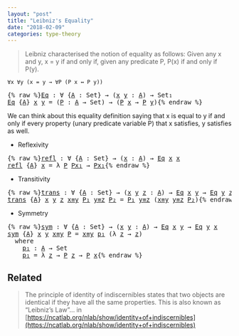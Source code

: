 ```yaml
---
layout: "post"
title: "Leibniz's Equality"
date: "2018-02-09"
categories: type-theory
---
```


  > Leibniz characterised the notion of equality as follows:
  Given any x and y, x = y if and only if, given any
  predicate P, P(x) if and only if P(y).

  ```
  ∀x ∀y (x = y → ∀P (P x ↔ P y))
  ```

<pre class="Agda">{% raw %}<a id="Eq" href="{% endraw %}{% link _posts/2018-02-09-leibniz-s-equality.md %}{% raw %}#Eq" class="Function">Eq</a> <a id="314" class="Symbol">:</a> <a id="316" class="Symbol">∀</a> <a id="318" class="Symbol">{</a><a id="319" href="{% endraw %}{% link _posts/2018-02-09-leibniz-s-equality.md %}{% raw %}#319" class="Bound">A</a> <a id="321" class="Symbol">:</a> <a id="323" class="PrimitiveType">Set</a><a id="326" class="Symbol">}</a> <a id="328" class="Symbol">→</a> <a id="330" class="Symbol">(</a><a id="331" href="{% endraw %}{% link _posts/2018-02-09-leibniz-s-equality.md %}{% raw %}#331" class="Bound">x</a> <a id="333" href="{% endraw %}{% link _posts/2018-02-09-leibniz-s-equality.md %}{% raw %}#333" class="Bound">y</a> <a id="335" class="Symbol">:</a> <a id="337" href="{% endraw %}{% link _posts/2018-02-09-leibniz-s-equality.md %}{% raw %}#319" class="Bound">A</a><a id="338" class="Symbol">)</a> <a id="340" class="Symbol">→</a> <a id="342" class="PrimitiveType">Set₁</a>
<a id="347" href="{% endraw %}{% link _posts/2018-02-09-leibniz-s-equality.md %}{% raw %}#Eq" class="Function">Eq</a> <a id="350" class="Symbol">{</a><a id="351" href="{% endraw %}{% link _posts/2018-02-09-leibniz-s-equality.md %}{% raw %}#351" class="Bound">A</a><a id="352" class="Symbol">}</a> <a id="354" href="{% endraw %}{% link _posts/2018-02-09-leibniz-s-equality.md %}{% raw %}#354" class="Bound">x</a> <a id="356" href="{% endraw %}{% link _posts/2018-02-09-leibniz-s-equality.md %}{% raw %}#356" class="Bound">y</a> <a id="358" class="Symbol">=</a> <a id="360" class="Symbol">(</a><a id="361" href="{% endraw %}{% link _posts/2018-02-09-leibniz-s-equality.md %}{% raw %}#361" class="Bound">P</a> <a id="363" class="Symbol">:</a> <a id="365" href="{% endraw %}{% link _posts/2018-02-09-leibniz-s-equality.md %}{% raw %}#351" class="Bound">A</a> <a id="367" class="Symbol">→</a> <a id="369" class="PrimitiveType">Set</a><a id="372" class="Symbol">)</a> <a id="374" class="Symbol">→</a> <a id="376" class="Symbol">(</a><a id="377" href="{% endraw %}{% link _posts/2018-02-09-leibniz-s-equality.md %}{% raw %}#361" class="Bound">P</a> <a id="379" href="{% endraw %}{% link _posts/2018-02-09-leibniz-s-equality.md %}{% raw %}#354" class="Bound">x</a> <a id="381" class="Symbol">→</a> <a id="383" href="{% endraw %}{% link _posts/2018-02-09-leibniz-s-equality.md %}{% raw %}#361" class="Bound">P</a> <a id="385" href="{% endraw %}{% link _posts/2018-02-09-leibniz-s-equality.md %}{% raw %}#356" class="Bound">y</a><a id="386" class="Symbol">)</a>{% endraw %}</pre>

We can think about this equality definition saying that
x is equal to y if and only if every property (unary predicate variable P)
that x satisfies, y satisfies as well.

* Reflexivity

<pre class="Agda">{% raw %}<a id="refl" href="{% endraw %}{% link _posts/2018-02-09-leibniz-s-equality.md %}{% raw %}#refl" class="Function">refl</a> <a id="604" class="Symbol">:</a> <a id="606" class="Symbol">∀</a> <a id="608" class="Symbol">{</a><a id="609" href="{% endraw %}{% link _posts/2018-02-09-leibniz-s-equality.md %}{% raw %}#609" class="Bound">A</a> <a id="611" class="Symbol">:</a> <a id="613" class="PrimitiveType">Set</a><a id="616" class="Symbol">}</a> <a id="618" class="Symbol">→</a> <a id="620" class="Symbol">(</a><a id="621" href="{% endraw %}{% link _posts/2018-02-09-leibniz-s-equality.md %}{% raw %}#621" class="Bound">x</a> <a id="623" class="Symbol">:</a> <a id="625" href="{% endraw %}{% link _posts/2018-02-09-leibniz-s-equality.md %}{% raw %}#609" class="Bound">A</a><a id="626" class="Symbol">)</a> <a id="628" class="Symbol">→</a> <a id="630" href="{% endraw %}{% link _posts/2018-02-09-leibniz-s-equality.md %}{% raw %}#Eq" class="Function">Eq</a> <a id="633" href="{% endraw %}{% link _posts/2018-02-09-leibniz-s-equality.md %}{% raw %}#621" class="Bound">x</a> <a id="635" href="{% endraw %}{% link _posts/2018-02-09-leibniz-s-equality.md %}{% raw %}#621" class="Bound">x</a>
<a id="637" href="{% endraw %}{% link _posts/2018-02-09-leibniz-s-equality.md %}{% raw %}#refl" class="Function">refl</a> <a id="642" class="Symbol">{</a><a id="643" href="{% endraw %}{% link _posts/2018-02-09-leibniz-s-equality.md %}{% raw %}#643" class="Bound">A</a><a id="644" class="Symbol">}</a> <a id="646" href="{% endraw %}{% link _posts/2018-02-09-leibniz-s-equality.md %}{% raw %}#646" class="Bound">x</a> <a id="648" class="Symbol">=</a> <a id="650" class="Symbol">λ</a> <a id="652" href="{% endraw %}{% link _posts/2018-02-09-leibniz-s-equality.md %}{% raw %}#652" class="Bound">P</a> <a id="654" href="{% endraw %}{% link _posts/2018-02-09-leibniz-s-equality.md %}{% raw %}#654" class="Bound">Px₁</a> <a id="658" class="Symbol">→</a> <a id="660" href="{% endraw %}{% link _posts/2018-02-09-leibniz-s-equality.md %}{% raw %}#654" class="Bound">Px₁</a>{% endraw %}</pre>

* Transitivity

<pre class="Agda">{% raw %}<a id="trans" href="{% endraw %}{% link _posts/2018-02-09-leibniz-s-equality.md %}{% raw %}#trans" class="Function">trans</a> <a id="711" class="Symbol">:</a> <a id="713" class="Symbol">∀</a> <a id="715" class="Symbol">{</a><a id="716" href="{% endraw %}{% link _posts/2018-02-09-leibniz-s-equality.md %}{% raw %}#716" class="Bound">A</a> <a id="718" class="Symbol">:</a> <a id="720" class="PrimitiveType">Set</a><a id="723" class="Symbol">}</a> <a id="725" class="Symbol">→</a> <a id="727" class="Symbol">(</a><a id="728" href="{% endraw %}{% link _posts/2018-02-09-leibniz-s-equality.md %}{% raw %}#728" class="Bound">x</a> <a id="730" href="{% endraw %}{% link _posts/2018-02-09-leibniz-s-equality.md %}{% raw %}#730" class="Bound">y</a> <a id="732" href="{% endraw %}{% link _posts/2018-02-09-leibniz-s-equality.md %}{% raw %}#732" class="Bound">z</a> <a id="734" class="Symbol">:</a> <a id="736" href="{% endraw %}{% link _posts/2018-02-09-leibniz-s-equality.md %}{% raw %}#716" class="Bound">A</a><a id="737" class="Symbol">)</a> <a id="739" class="Symbol">→</a> <a id="741" href="{% endraw %}{% link _posts/2018-02-09-leibniz-s-equality.md %}{% raw %}#Eq" class="Function">Eq</a> <a id="744" href="{% endraw %}{% link _posts/2018-02-09-leibniz-s-equality.md %}{% raw %}#728" class="Bound">x</a> <a id="746" href="{% endraw %}{% link _posts/2018-02-09-leibniz-s-equality.md %}{% raw %}#730" class="Bound">y</a> <a id="748" class="Symbol">→</a> <a id="750" href="{% endraw %}{% link _posts/2018-02-09-leibniz-s-equality.md %}{% raw %}#Eq" class="Function">Eq</a> <a id="753" href="{% endraw %}{% link _posts/2018-02-09-leibniz-s-equality.md %}{% raw %}#730" class="Bound">y</a> <a id="755" href="{% endraw %}{% link _posts/2018-02-09-leibniz-s-equality.md %}{% raw %}#732" class="Bound">z</a> <a id="757" class="Symbol">→</a> <a id="759" href="{% endraw %}{% link _posts/2018-02-09-leibniz-s-equality.md %}{% raw %}#Eq" class="Function">Eq</a> <a id="762" href="{% endraw %}{% link _posts/2018-02-09-leibniz-s-equality.md %}{% raw %}#728" class="Bound">x</a> <a id="764" href="{% endraw %}{% link _posts/2018-02-09-leibniz-s-equality.md %}{% raw %}#732" class="Bound">z</a>
<a id="766" href="{% endraw %}{% link _posts/2018-02-09-leibniz-s-equality.md %}{% raw %}#trans" class="Function">trans</a> <a id="772" class="Symbol">{</a><a id="773" href="{% endraw %}{% link _posts/2018-02-09-leibniz-s-equality.md %}{% raw %}#773" class="Bound">A</a><a id="774" class="Symbol">}</a> <a id="776" href="{% endraw %}{% link _posts/2018-02-09-leibniz-s-equality.md %}{% raw %}#776" class="Bound">x</a> <a id="778" href="{% endraw %}{% link _posts/2018-02-09-leibniz-s-equality.md %}{% raw %}#778" class="Bound">y</a> <a id="780" href="{% endraw %}{% link _posts/2018-02-09-leibniz-s-equality.md %}{% raw %}#780" class="Bound">z</a> <a id="782" href="{% endraw %}{% link _posts/2018-02-09-leibniz-s-equality.md %}{% raw %}#782" class="Bound">x≡y</a> <a id="786" href="{% endraw %}{% link _posts/2018-02-09-leibniz-s-equality.md %}{% raw %}#786" class="Bound">P₁</a> <a id="789" href="{% endraw %}{% link _posts/2018-02-09-leibniz-s-equality.md %}{% raw %}#789" class="Bound">y≡z</a> <a id="793" href="{% endraw %}{% link _posts/2018-02-09-leibniz-s-equality.md %}{% raw %}#793" class="Bound">P₂</a> <a id="796" class="Symbol">=</a> <a id="798" href="{% endraw %}{% link _posts/2018-02-09-leibniz-s-equality.md %}{% raw %}#786" class="Bound">P₁</a> <a id="801" href="{% endraw %}{% link _posts/2018-02-09-leibniz-s-equality.md %}{% raw %}#789" class="Bound">y≡z</a> <a id="805" class="Symbol">(</a><a id="806" href="{% endraw %}{% link _posts/2018-02-09-leibniz-s-equality.md %}{% raw %}#782" class="Bound">x≡y</a> <a id="810" href="{% endraw %}{% link _posts/2018-02-09-leibniz-s-equality.md %}{% raw %}#789" class="Bound">y≡z</a> <a id="814" href="{% endraw %}{% link _posts/2018-02-09-leibniz-s-equality.md %}{% raw %}#793" class="Bound">P₂</a><a id="816" class="Symbol">)</a>{% endraw %}</pre>

* Symmetry

<pre class="Agda">{% raw %}<a id="sym" href="{% endraw %}{% link _posts/2018-02-09-leibniz-s-equality.md %}{% raw %}#sym" class="Function">sym</a> <a id="859" class="Symbol">:</a> <a id="861" class="Symbol">∀</a> <a id="863" class="Symbol">{</a><a id="864" href="{% endraw %}{% link _posts/2018-02-09-leibniz-s-equality.md %}{% raw %}#864" class="Bound">A</a> <a id="866" class="Symbol">:</a> <a id="868" class="PrimitiveType">Set</a><a id="871" class="Symbol">}</a> <a id="873" class="Symbol">→</a> <a id="875" class="Symbol">(</a><a id="876" href="{% endraw %}{% link _posts/2018-02-09-leibniz-s-equality.md %}{% raw %}#876" class="Bound">x</a> <a id="878" href="{% endraw %}{% link _posts/2018-02-09-leibniz-s-equality.md %}{% raw %}#878" class="Bound">y</a> <a id="880" class="Symbol">:</a> <a id="882" href="{% endraw %}{% link _posts/2018-02-09-leibniz-s-equality.md %}{% raw %}#864" class="Bound">A</a><a id="883" class="Symbol">)</a> <a id="885" class="Symbol">→</a> <a id="887" href="{% endraw %}{% link _posts/2018-02-09-leibniz-s-equality.md %}{% raw %}#Eq" class="Function">Eq</a> <a id="890" href="{% endraw %}{% link _posts/2018-02-09-leibniz-s-equality.md %}{% raw %}#876" class="Bound">x</a> <a id="892" href="{% endraw %}{% link _posts/2018-02-09-leibniz-s-equality.md %}{% raw %}#878" class="Bound">y</a> <a id="894" class="Symbol">→</a> <a id="896" href="{% endraw %}{% link _posts/2018-02-09-leibniz-s-equality.md %}{% raw %}#Eq" class="Function">Eq</a> <a id="899" href="{% endraw %}{% link _posts/2018-02-09-leibniz-s-equality.md %}{% raw %}#878" class="Bound">y</a> <a id="901" href="{% endraw %}{% link _posts/2018-02-09-leibniz-s-equality.md %}{% raw %}#876" class="Bound">x</a>
<a id="903" href="{% endraw %}{% link _posts/2018-02-09-leibniz-s-equality.md %}{% raw %}#sym" class="Function">sym</a> <a id="907" class="Symbol">{</a><a id="908" href="{% endraw %}{% link _posts/2018-02-09-leibniz-s-equality.md %}{% raw %}#908" class="Bound">A</a><a id="909" class="Symbol">}</a> <a id="911" href="{% endraw %}{% link _posts/2018-02-09-leibniz-s-equality.md %}{% raw %}#911" class="Bound">x</a> <a id="913" href="{% endraw %}{% link _posts/2018-02-09-leibniz-s-equality.md %}{% raw %}#913" class="Bound">y</a> <a id="915" href="{% endraw %}{% link _posts/2018-02-09-leibniz-s-equality.md %}{% raw %}#915" class="Bound">x≡y</a> <a id="919" href="{% endraw %}{% link _posts/2018-02-09-leibniz-s-equality.md %}{% raw %}#919" class="Bound">P</a> <a id="921" class="Symbol">=</a> <a id="923" href="{% endraw %}{% link _posts/2018-02-09-leibniz-s-equality.md %}{% raw %}#915" class="Bound">x≡y</a> <a id="927" href="{% endraw %}{% link _posts/2018-02-09-leibniz-s-equality.md %}{% raw %}#952" class="Function">p₁</a> <a id="930" class="Symbol">(λ</a> <a id="933" href="{% endraw %}{% link _posts/2018-02-09-leibniz-s-equality.md %}{% raw %}#933" class="Bound">z</a> <a id="935" class="Symbol">→</a> <a id="937" href="{% endraw %}{% link _posts/2018-02-09-leibniz-s-equality.md %}{% raw %}#933" class="Bound">z</a><a id="938" class="Symbol">)</a>
  <a id="942" class="Keyword">where</a>
    <a id="952" href="{% endraw %}{% link _posts/2018-02-09-leibniz-s-equality.md %}{% raw %}#952" class="Function">p₁</a> <a id="955" class="Symbol">:</a> <a id="957" href="{% endraw %}{% link _posts/2018-02-09-leibniz-s-equality.md %}{% raw %}#908" class="Bound">A</a> <a id="959" class="Symbol">→</a> <a id="961" class="PrimitiveType">Set</a>
    <a id="969" href="{% endraw %}{% link _posts/2018-02-09-leibniz-s-equality.md %}{% raw %}#952" class="Function">p₁</a> <a id="972" class="Symbol">=</a> <a id="974" class="Symbol">λ</a> <a id="976" href="{% endraw %}{% link _posts/2018-02-09-leibniz-s-equality.md %}{% raw %}#976" class="Bound">z</a> <a id="978" class="Symbol">→</a> <a id="980" href="{% endraw %}{% link _posts/2018-02-09-leibniz-s-equality.md %}{% raw %}#919" class="Bound">P</a> <a id="982" href="{% endraw %}{% link _posts/2018-02-09-leibniz-s-equality.md %}{% raw %}#976" class="Bound">z</a> <a id="984" class="Symbol">→</a> <a id="986" href="{% endraw %}{% link _posts/2018-02-09-leibniz-s-equality.md %}{% raw %}#919" class="Bound">P</a> <a id="988" href="{% endraw %}{% link _posts/2018-02-09-leibniz-s-equality.md %}{% raw %}#911" class="Bound">x</a>{% endraw %}</pre>

## Related

> The principle of identity of indiscernibles states that two objects
are identical if they have all the same properties.
This is also known as “Leibniz’s Law”... in [https://ncatlab.org/nlab/show/identity+of+indiscernibles](https://ncatlab.org/nlab/show/identity+of+indiscernibles)
